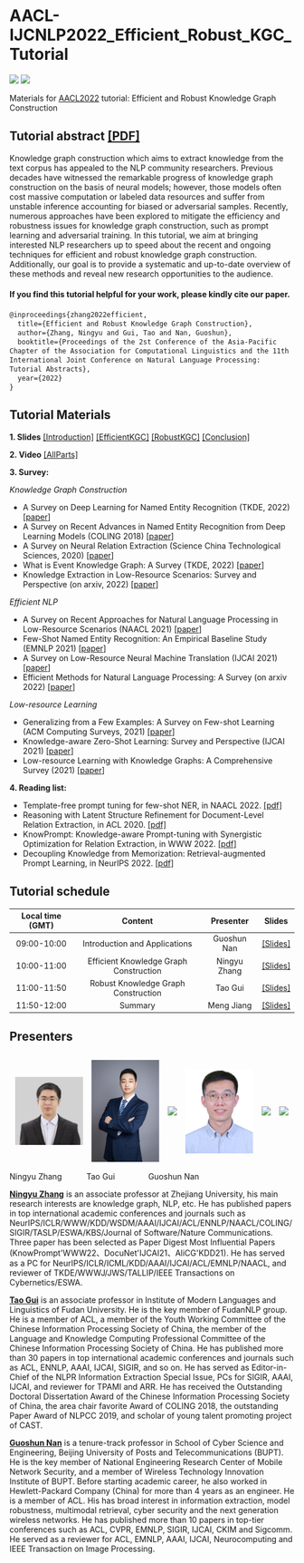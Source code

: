 # AACL-IJCNLP2022_Efficient_Robust_KGC_Tutorial

![](https://img.shields.io/badge/Status-building-brightgreen) ![](https://img.shields.io/badge/PRs-Welcome-red) 

Materials for [AACL2022](https://www.aacl2022.org/Program/tutorials) tutorial: Efficient and Robust Knowledge Graph Construction


## Tutorial abstract [\[PDF\]](/files/tutorial.pdf)

Knowledge graph construction which aims to extract knowledge from the text corpus has appealed to the NLP community researchers. Previous decades have witnessed the remarkable progress of knowledge graph construction on the basis of neural models; however,  those models often cost massive computation or labeled data resources and suffer from unstable inference accounting for biased or adversarial samples. Recently, numerous approaches have been explored to mitigate the efficiency and robustness issues for knowledge graph construction, such as prompt learning and adversarial training. In this tutorial, we aim at bringing interested NLP researchers up to speed about the recent and ongoing techniques for efficient and robust knowledge graph construction. Additionally, our goal is to provide a systematic and up-to-date overview of these methods and reveal new research opportunities to the audience.


#### If you find this tutorial helpful for your work, please kindly cite our paper.

```
@inproceedings{zhang2022efficient,
  title={Efficient and Robust Knowledge Graph Construction},
  author={Zhang, Ningyu and Gui, Tao and Nan, Guoshun},
  booktitle={Proceedings of the 2st Conference of the Asia-Pacific Chapter of the Association for Computational Linguistics and the 11th International Joint Conference on Natural Language Processing: Tutorial Abstracts},
  year={2022}
}
```
## Tutorial Materials

**1. Slides** [\[Introduction\]](/files/PART1_Introduction.pdf) [\[EfficientKGC\]](/files/PART2_Efficient_KGC.pdf) [\[RobustKGC\]](/files/PART3_Robust_KGC.pdf) [\[Conclusion\]](/files/PART4_Conclusion.pdf)

**2. Video** [\[AllParts\]](https://underline.io/events/373/sessions?eventSessionId=13783)

**3. Survey:** 

*Knowledge Graph Construction*
* A Survey on Deep Learning for Named Entity Recognition (TKDE, 2022) \[[paper](https://ieeexplore.ieee.org/abstract/document/9039685)\]
* A Survey on Recent Advances in Named Entity Recognition from Deep Learning Models (COLING 2018) \[[paper](https://aclanthology.org/C18-1182.pdf)\]
* A Survey on Neural Relation Extraction (Science China Technological Sciences, 2020) \[[paper](https://link.springer.com/article/10.1007/s11431-020-1673-6)\]
* What is Event Knowledge Graph: A Survey (TKDE, 2022) \[[paper](https://arxiv.org/abs/2112.15280)\]
* Knowledge Extraction in Low-Resource Scenarios: Survey and Perspective (on arxiv, 2022) \[[paper](https://arxiv.org/abs/2202.08063)\]

*Efficient NLP*
* A Survey on Recent Approaches for Natural Language Processing in Low-Resource Scenarios (NAACL 2021) \[[paper](https://aclanthology.org/2021.naacl-main.201.pdf)\]
* Few-Shot Named Entity Recognition: An Empirical Baseline Study (EMNLP 2021) \[[paper](https://aclanthology.org/2021.emnlp-main.813.pdf)\]
* A Survey on Low-Resource Neural Machine Translation (IJCAI 2021) \[[paper](https://www.ijcai.org/proceedings/2021/0629.pdf)\]
* Efficient Methods for Natural Language Processing: A Survey (on arxiv 2022) \[[paper](https://arxiv.org/pdf/2209.00099.pdf)\]

*Low-resource Learning*
* Generalizing from a Few Examples: A Survey on Few-shot Learning (ACM Computing Surveys, 2021) \[[paper](https://dl.acm.org/doi/10.1145/3386252)\]
* Knowledge-aware Zero-Shot Learning: Survey and Perspective (IJCAI 2021) \[[paper](https://www.ijcai.org/proceedings/2021/0597.pdf)\]
* Low-resource Learning with Knowledge Graphs: A Comprehensive Survey (2021) \[[paper](https://arxiv.org/abs/2112.10006)\]


**4. Reading list:**

- Template-free prompt tuning for few-shot NER, in NAACL 2022. [\[pdf\]](https://arxiv.org/abs/2109.13532)
- Reasoning with Latent Structure Refinement for Document-Level Relation Extraction, in ACL 2020. [\[pdf\]](https://arxiv.org/abs/2005.06312)
- KnowPrompt: Knowledge-aware Prompt-tuning with Synergistic Optimization for Relation Extraction, in WWW 2022. [\[pdf\]](https://arxiv.org/abs/2104.07650)
- Decoupling Knowledge from Memorization: Retrieval-augmented Prompt Learning, in NeurIPS 2022. [\[pdf\]](https://arxiv.org/abs/2205.14704)
 


## Tutorial schedule

| Local time (GMT) | Content | Presenter | Slides |
| :---: | :---: | :---: | :---: |
| 09:00-10:00 | Introduction and Applications | Guoshun Nan | [\[Slides\]](/files/PART1_Introduction.pdf) |
| 10:00-11:00 | Efficient Knowledge Graph Construction | Ningyu Zhang | [\[Slides\]](/files/PART2_Efficient_KGC.pdf) |
| 11:00-11:50 | Robust Knowledge Graph Construction | Tao Gui | [\[Slides\]](/files/PART3_Robust_KGC.pdf) |
| 11:50-12:00 |Summary | Meng Jiang | [\[Slides\]](/files/PART4_Conclusion.pdf) |


## Presenters

## &nbsp; <img src="imgs/ningyu.jpg" width="120" align=center> &nbsp; <img src="imgs/guitao.jpg" width="120" align=center> &nbsp;  <img src="imgs/Xiang.jpg" width="120" align=center> &nbsp; <img src="imgs/guoshun.jpg" width="120" align=center> &nbsp; <img src="imgs/Meng.jpg" width="120" align=center> &nbsp; <img src="imgs/Wenhao.jpg" width="120" align=center> 

Ningyu Zhang &nbsp; &nbsp; &nbsp; &nbsp; &nbsp; Tao Gui &nbsp; &nbsp; &nbsp; &nbsp; &nbsp; &nbsp; &nbsp; Guoshun Nan

**[Ningyu Zhang](https://www.microsoft.com/en-us/research/people/chezhu/)** is an associate professor at Zhejiang University, his main research interests are knowledge graph, NLP, etc. He has published  papers in top international academic conferences and journals such as NeurIPS/ICLR/WWW/KDD/WSDM/AAAI/IJCAI/ACL/ENNLP/NAACL/COLING/SIGIR/TASLP/ESWA/KBS/Journal of Software/Nature Communications. Three paper has been selected as Paper Digest Most Influential Papers (KnowPrompt'WWW22、DocuNet'IJCAI21、AliCG'KDD21). He has served as a PC for NeurIPS/ICLR/ICML/KDD/AAAI/IJCAI/ACL/EMNLP/NAACL, and reviewer of TKDE/WWWJ/JWS/TALLIP/IEEE Transactions on Cybernetics/ESWA.

**[Tao Gui](https://www.microsoft.com/en-us/research/people/yicxu/)** is an associate professor in Institute of Modern Languages and Linguistics of Fudan University. He is the key member of FudanNLP group. He is a member of ACL, a member of the Youth Working Committee of the Chinese Information Processing Society of China, the member of the Language and Knowledge Computing Professional Committee of the Chinese Information Processing Society of China. He has published more than 30 papers in top international academic conferences and journals such as ACL, ENNLP, AAAI, IJCAI, SIGIR, and so on. He has served as Editor-in-Chief of the NLPR Information Extraction Special Issue, PCs for SIGIR, AAAI, IJCAI, and reviewer for TPAMI and ARR. He has received the Outstanding Doctoral Dissertation Award of the Chinese Information Processing Society of China, the area chair favorite Award of COLING 2018, the outstanding Paper Award of NLPCC 2019, and scholar of young talent promoting project of CAST. 


**[Guoshun Nan](https://shanzhenren.github.io/)** is a tenure-track professor in School of Cyber Science and Engineering, Beijing University of Posts and Telecommunications (BUPT). He is the key member of National Engineering Research Center of Mobile Network Security, and a member of Wireless Technology Innovation Institute of BUPT. Before starting academic career, he also worked in Hewlett-Packard Company (China) for more than 4 years as an engineer. He is a member of ACL. His has broad interest in information extraction, model robustness, multimodal retrieval, cyber security and the next generation wireless networks. He has published more than 10 papers in top-tier conferences such as ACL, CVPR, EMNLP, SIGIR, IJCAI, CKIM and Sigcomm. He served as a reviewer for ACL, EMNLP, AAAI, IJCAI, Neurocomputing and IEEE Transaction on Image Processing. 


